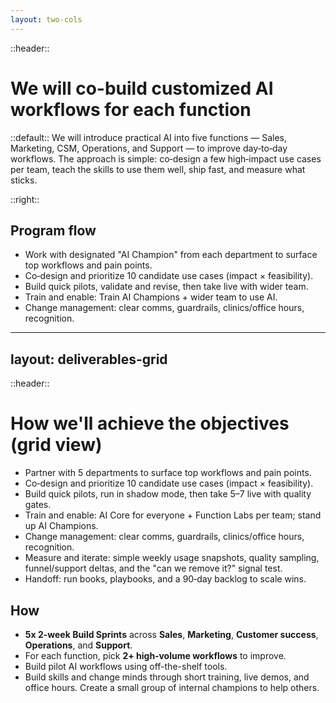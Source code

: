 ```yaml
---
layout: two-cols
---
```


::header::
# We will co-build customized AI workflows for each function  

::default::
We will introduce practical AI into five functions — Sales, Marketing, CSM, Operations, and Support — to improve day‑to‑day workflows. The approach is simple: co‑design a few high‑impact use cases per team, teach the skills to use them well, ship fast, and measure what sticks.

::right::
## Program flow
- Work with designated "AI Champion" from each department to surface top workflows and pain points.
- Co‑design and prioritize 10 candidate use cases (impact × feasibility).
- Build quick pilots, validate and revise, then take live with wider team.
- Train and enable: Train AI Champions + wider team to use AI.
- Change management: clear comms, guardrails, clinics/office hours, recognition.
  
---
layout: deliverables-grid
---

::header::
# How we'll achieve the objectives (grid view)

- Partner with 5 departments to surface top workflows and pain points.
- Co‑design and prioritize 10 candidate use cases (impact × feasibility).
- Build quick pilots, run in shadow mode, then take 5–7 live with quality gates.
- Train and enable: AI Core for everyone + Function Labs per team; stand up AI Champions.
- Change management: clear comms, guardrails, clinics/office hours, recognition.
- Measure and iterate: simple weekly usage snapshots, quality sampling, funnel/support deltas, and the "can we remove it?" signal test.
- Handoff: run books, playbooks, and a 90‑day backlog to scale wins.

## How

- **5x 2-week Build Sprints** across **Sales**, **Marketing**, **Customer success**, **Operations**, and **Support**.
- For each function, pick **2+ high‑volume workflows** to improve.
- Build pilot AI workflows using off-the-shelf tools.
- Build skills and change minds through short training, live demos, and office hours. Create a small group of internal champions to help others.
